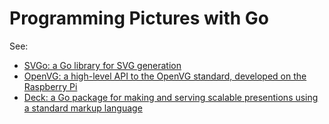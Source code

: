 # Programming Pictures with Go

See:

* [SVGo: a Go library for SVG generation](http://github.com/ajstarks/svgo)
* [OpenVG: a high-level API to the OpenVG standard, developed on the Raspberry Pi](http://github.com/ajstarks/openvg)
* [Deck: a Go package for making and serving scalable presentions using a standard markup language](github.com/ajstarks/deck)
